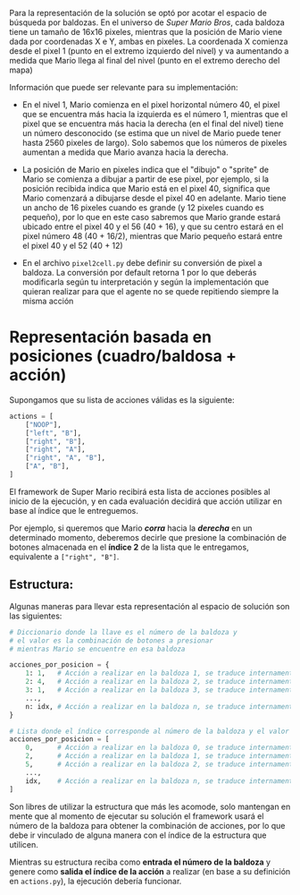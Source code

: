 Para la representación de la solución se optó por acotar el espacio de búsqueda por baldozas. En el universo de *Super Mario Bros*, cada baldoza tiene un tamaño de 16x16 pixeles, mientras que la posición de Mario viene dada por coordenadas X e Y, ambas en pixeles. La coordenada X comienza desde el pixel 1 (punto en el extremo izquierdo del nivel) y va aumentando a medida que Mario llega al final del nivel (punto en el extremo derecho del mapa)

Información que puede ser relevante para su implementación:

- En el nivel 1, Mario comienza en el pixel horizontal número 40, el pixel que se encuentra más hacia la izquierda es el número 1, mientras que el pixel que se encuentra más hacia la derecha (en el final del nivel) tiene un número desconocido (se estima que un nivel de Mario puede tener hasta 2560 pixeles de largo). Solo sabemos que los números de pixeles aumentan a medida que Mario avanza hacia la derecha.

- La posición de Mario en pixeles indica que el "dibujo" o "sprite" de Mario se comienza a dibujar a partir de ese pixel, por ejemplo, si la posición recibida indica que Mario está en el pixel 40, significa que Mario comenzará a dibujarse desde el pixel 40 en adelante. Mario tiene un ancho de 16 pixeles cuando es grande (y 12 pixeles cuando es pequeño), por lo que en este caso sabremos que Mario grande estará ubicado entre el pixel 40 y el 56 (40 + 16), y que su centro estará en el pixel número 48 (40 + 16/2), mientras que Mario pequeño estará entre el pixel 40 y el 52 (40 + 12)

- En el archivo `pixel2cell.py` debe definir su conversión de pixel a baldoza. La conversión por default retorna 1 por lo que deberás modificarla según tu interpretación y según la implementación que quieran realizar para que el agente no se quede repitiendo siempre la misma acción

# Representación basada en posiciones (cuadro/baldosa + acción)

Supongamos que su lista de acciones válidas es la siguiente:

```python
actions = [
    ["NOOP"],
    ["left", "B"],
    ["right", "B"],
    ["right", "A"],
    ["right", "A", "B"],
    ["A", "B"],
]
```

El framework de Super Mario recibirá esta lista de acciones posibles al inicio de la ejecución, y en cada evaluación decidirá que acción utilizar en base al índice que le entreguemos.

Por ejemplo, si queremos que Mario __*corra*__ hacia la __*derecha*__ en un determinado momento, deberemos decirle que presione la combinación de botones almacenada en el __índice 2__ de la lista que le entregamos, equivalente a `["right", "B"]`. 

## Estructura:

Algunas maneras para llevar esta representación al espacio de solución son las siguientes:

```python
# Diccionario donde la llave es el número de la baldoza y
# el valor es la combinación de botones a presionar
# mientras Mario se encuentre en esa baldoza

acciones_por_posicion = {
    1: 1,   # Acción a realizar en la baldoza 1, se traduce internamente a actions[2]
    2: 4,   # Acción a realizar en la baldoza 2, se traduce internamente a actions[5]
    3: 1,   # Acción a realizar en la baldoza 3, se traduce internamente a actions[2]
    ...,
    n: idx, # Acción a realizar en la baldoza n, se traduce internamente a actions[idx]
}
```


```python
# Lista donde el índice corresponde al número de la baldoza y el valor almacenado en ese índice es la combinación de botones a presionar mientras Mario se encuentre en esa baldoza
acciones_por_posicion = [
    0,      # Acción a realizar en la baldoza 0, se traduce internamente a actions[0]
    2,      # Acción a realizar en la baldoza 1, se traduce internamente a actions[2]
    5,      # Acción a realizar en la baldoza 2, se traduce internamente a actions[5]
    ...,
    idx,    # Acción a realizar en la baldoza n, se traduce internamente a actions[idx]
]
```

Son libres de utilizar la estructura que más les acomode, solo mantengan en mente que al momento de ejecutar su solución el framework usará el número de la baldoza para obtener la combinación de acciones, por lo que debe ir vinculado de alguna manera con el índice de la estructura que utilicen.

Mientras su estructura reciba como __entrada el número de la baldoza__ y genere como __salida el índice de la acción__ a realizar (en base a su definición en `actions.py`), la ejecución debería funcionar.

